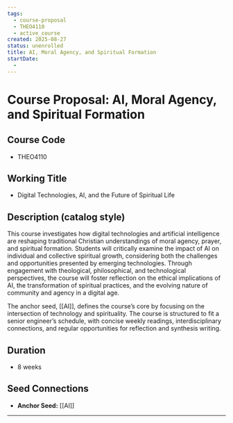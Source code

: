 ```yaml
---
tags:
  - course-proposal
  - THEO4110
  - active_course
created: 2025-08-27
status: unenrolled
title: AI, Moral Agency, and Spiritual Formation
startDate:
  -
---
```


# Course Proposal: AI, Moral Agency, and Spiritual Formation

## Course Code
- THEO4110

## Working Title
- Digital Technologies, AI, and the Future of Spiritual Life

## Description (catalog style)
This course investigates how digital technologies and artificial intelligence are reshaping traditional Christian understandings of moral agency, prayer, and spiritual formation. Students will critically examine the impact of AI on individual and collective spiritual growth, considering both the challenges and opportunities presented by emerging technologies. Through engagement with theological, philosophical, and technological perspectives, the course will foster reflection on the ethical implications of AI, the transformation of spiritual practices, and the evolving nature of community and agency in a digital age.

The anchor seed, [[AI]], defines the course’s core by focusing on the intersection of technology and spirituality. The course is structured to fit a senior engineer’s schedule, with concise weekly readings, interdisciplinary connections, and regular opportunities for reflection and synthesis writing.

## Duration
- 8 weeks

## Seed Connections
- **Anchor Seed:** [[AI]]    

---

